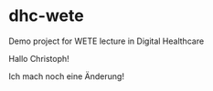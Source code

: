 # dhc-wete
Demo project for WETE lecture in Digital Healthcare

Hallo Christoph!


Ich mach noch eine Änderung!